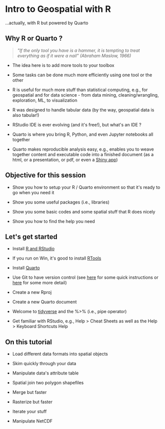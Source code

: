 # Intro to Geospatial with R

...actually, with R but powered by Quarto

## Why R or Quarto ?

> *"If the only tool you have is a hammer, it is tempting to treat everything as if it were a nail" (Abraham Maslow, 1966)*

-   The idea here is to add more tools to your toolbox

-   Some tasks can be done much more efficiently using one tool or the other

-   R is useful for much more stuff than statistical computing, e.g., for geospatial and for data science - from data mining, cleaning/wrangling, exploration, ML, to visualization

-   R was designed to handle tabular data (by the way, geospatial data is also tabular!)

-   RStudio IDE is ever evolving (and it's free!), but what's an IDE ?

-   Quarto is where you bring R, Python, and even Jupyter notebooks all together

-   Quarto makes reproducible analysis easy, e.g., enables you to weave together content and executable code into a finished document (as a html, or a presentation, or pdf, or even a [Shiny app](https://shiny.rstudio.com))

## Objective for this session

-   Show you how to setup your R / Quarto environment so that it's ready to go when you need it

-   Show you some useful packages (i.e., libraries)

-   Show you some basic codes and some spatial stuff that R does nicely

-   Show you how to find the help you need

## Let's get started

-   Install [R and RStudio](https://posit.co/download/rstudio-desktop)

-   If you run on Win, it's good to install [RTools](https://cran.r-project.org/bin/windows/Rtools)

-   Install [Quarto](https://quarto.org)

-   Use Git to have version control (see [here](https://jennybc.github.io/2014-05-12-ubc/ubc-r/session03_git.html) for some quick instructions or [here](https://happygitwithr.com/index.html) for some more detail)

-   Create a new Rproj

-   Create a new Quarto document

-   Welcome to [tidyverse](https://www.tidyverse.org/) and the %\>% (i.e., pipe operator)

-   Get familiar with RStudio, e.g., Help \> Cheat Sheets as well as the Help \> Keyboard Shortcuts Help

## On this tutorial

-   Load different data formats into spatial objects

-   Skim quickly through your data

-   Manipulate data's attribute table

-   Spatial join two polygon shapefiles

-   Merge but faster

-   Rasterize but faster

-   Iterate your stuff

-   Manipulate NetCDF
